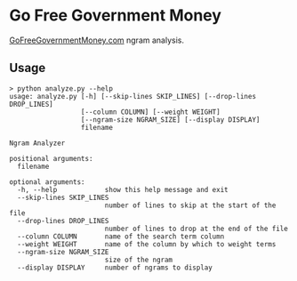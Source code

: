 Go Free Government Money
========================

[GoFreeGovernmentMoney.com](http://www.gofreegovernmentmoney.com) ngram analysis.

Usage
-----

```
> python analyze.py --help
usage: analyze.py [-h] [--skip-lines SKIP_LINES] [--drop-lines DROP_LINES]
                  [--column COLUMN] [--weight WEIGHT]
                  [--ngram-size NGRAM_SIZE] [--display DISPLAY]
                  filename

Ngram Analyzer

positional arguments:
  filename

optional arguments:
  -h, --help            show this help message and exit
  --skip-lines SKIP_LINES
                        number of lines to skip at the start of the file
  --drop-lines DROP_LINES
                        number of lines to drop at the end of the file
  --column COLUMN       name of the search term column
  --weight WEIGHT       name of the column by which to weight terms
  --ngram-size NGRAM_SIZE
                        size of the ngram
  --display DISPLAY     number of ngrams to display
```
